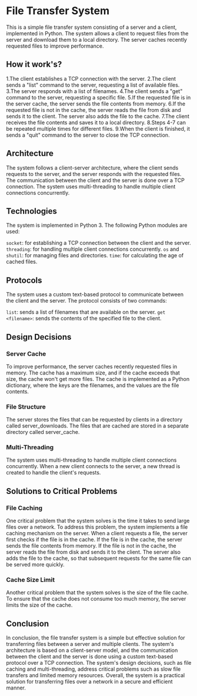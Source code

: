 # File Transfer System

This is a simple file transfer system consisting of a server and a client, implemented in Python. The system allows a client to request files from the server and download them to a local directory. The server caches recently requested files to improve performance.

## How it work's?

1.The client establishes a TCP connection with the server.
2.The client sends a "list" command to the server, requesting a list of available files.
3.The server responds with a list of filenames.
4.The client sends a "get" command to the server, requesting a specific file.
5.If the requested file is in the server cache, the server sends the file contents from memory.
6.If the requested file is not in the cache, the server reads the file from disk and sends it to the client. The server also adds the file to the cache.
7.The client receives the file contents and saves it to a local directory.
8.Steps 4-7 can be repeated multiple times for different files.
9.When the client is finished, it sends a "quit" command to the server to close the TCP connection.

## Architecture
The system follows a client-server architecture, where the client sends requests to the server, and the server responds with the requested files. The communication between the client and the server is done over a TCP connection. The system uses multi-threading to handle multiple client connections concurrently.

## Technologies
The system is implemented in Python 3. The following Python modules are used:

```socket```: for establishing a TCP connection between the client and the server.
```threading```: for handling multiple client connections concurrently.
```os``` and ```shutil```: for managing files and directories.
```time```: for calculating the age of cached files.

## Protocols

The system uses a custom text-based protocol to communicate between the client and the server. The protocol consists of two commands:

```list```: sends a list of filenames that are available on the server.
```get <filename>```: sends the contents of the specified file to the client.

## Design Decisions

### Server Cache
To improve performance, the server caches recently requested files in memory. The cache has a maximum size, and if the cache exceeds that size, the cache won't get more files. The cache is implemented as a Python dictionary, where the keys are the filenames, and the values are the file contents.

### File Structure
The server stores the files that can be requested by clients in a directory called server_downloads. The files that are cached are stored in a separate directory called server_cache.

### Multi-Threading
The system uses multi-threading to handle multiple client connections concurrently. When a new client connects to the server, a new thread is created to handle the client's requests.

## Solutions to Critical Problems
### File Caching
One critical problem that the system solves is the time it takes to send large files over a network. To address this problem, the system implements a file caching mechanism on the server. When a client requests a file, the server first checks if the file is in the cache. If the file is in the cache, the server sends the file contents from memory. If the file is not in the cache, the server reads the file from disk and sends it to the client. The server also adds the file to the cache, so that subsequent requests for the same file can be served more quickly.

### Cache Size Limit
Another critical problem that the system solves is the size of the file cache. To ensure that the cache does not consume too much memory, the server limits the size of the cache. 
  
## Conclusion
In conclusion, the file transfer system is a simple but effective solution for transferring files between a server and multiple clients. The system's architecture is based on a client-server model, and the communication between the client and the server is done using a custom text-based protocol over a TCP connection. The system's design decisions, such as file caching and multi-threading, address critical problems such as slow file transfers and limited memory resources. Overall, the system is a practical solution for transferring files over a network in a secure and efficient manner.
